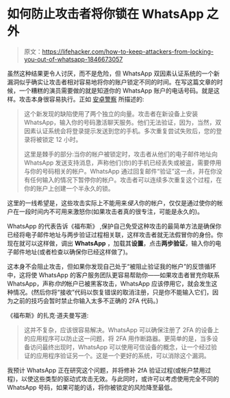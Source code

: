 # 如何防止攻击者将你锁在 WhatsApp 之外

> 原文：<https://lifehacker.com/how-to-keep-attackers-from-locking-you-out-of-whatsapp-1846673057>

虽然这种结果更令人讨厌，而不是危险，但 WhatsApp 双因素认证系统的一个新漏洞似乎确实让攻击者相对容易地将你的账户锁定不同的时间。在写这篇文章的时候，一个糟糕的演员需要做的就是知道你的 WhatsApp 账户的电话号码。就是这样。攻击本身很容易执行。正如 [安卓警察](https://www.androidpolice.com/2021/04/12/your-whatsapp-account-can-be-suspended-by-anyone-who-has-your-phone-number/) 所描述的:

> 这个新发现的缺陷使用了两个独立的向量。攻击者在新设备上安装 WhatsApp，输入你的号码激活聊天服务。他们无法验证，因为，当然，双因素认证系统会将登录提示发送到您的手机。多次重复尝试失败后，您的登录将被锁定 12 小时。
> 
> 这里是棘手的部分:当你的帐户被锁定时，攻击者从他们的电子邮件地址向 WhatsApp 发送支持消息，声称他们(你)的手机已经丢失或被盗，需要停用与你的号码相关的帐户。WhatsApp 通过回复邮件“验证”这一点，并在你没有任何输入的情况下暂停你的帐户。攻击者可以连续多次重复这个过程，在你的账户上创建一个半永久的锁。



这里的一线希望是，这些攻击实际上不能用来*侵入*你的帐户，仅仅是通过使你的帐户在一段时间内不可用来激怒你(如果攻击者真的很专注，可能是永久的)。

WhatsApp 的代表告诉《福布斯》 ,保护自己免受这种攻击的最简单方法是确保你已经将电子邮件地址与两步验证过程相关联，这样攻击者就无法假冒你的身份。你现在就可以这样做，调出 **WhatsApp** ，加载其**设置**，点击**两步验证**，输入你的电子邮件地址(或者检查以确保你已经这样做了)。

这本身不会阻止攻击，但如果你发现自己处于“被阻止验证我的帐户”的反馈循环中，这将使 WhatsApp 的客户服务团队更容易帮助你——如果攻击者冒充你联系 WhatsApp，声称*你的*帐户已被黑客攻击，WhatsApp 应该停用它，就会发生这种情况。(然后你将“接收”代码以恢复错误的取消注册，只是你不能输入它们，因为之前的技巧会暂时禁止你输入太多不正确的 2FA 代码。)

《福布斯》的扎克·道夫曼写道:

> 这并不复杂，应该很容易解决。WhatsApp 可以确保注册了 2FA 的设备上的应用程序可以防止这一问题，将 2FA 用作断路器。更简单的是，当多设备访问最终出现时，WhatsApp 可以使用可信设备的概念，让一个经过验证的应用程序验证另一个。这是一个更好的系统，可以消除这个漏洞。

我预计 WhatsApp 正在研究这个问题，并将修补 2fA 验证过程(或帐户禁用过程)，以使这些类型的驱动式攻击无效。与此同时，或许可以考虑使用完全不同的 WhatsApp 号码，如果可能的话，将你被锁定的风险降至最低。